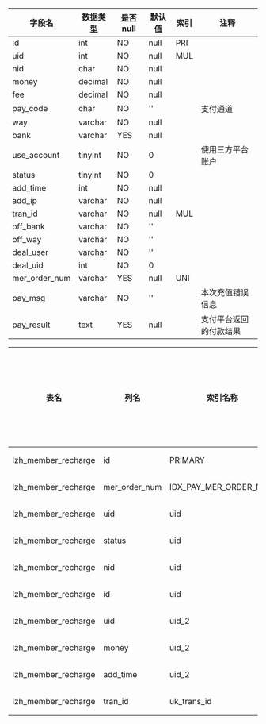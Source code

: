|字段名|数据类型|是否null|默认值|索引|注释|
|------|--------|--------|------|----|----|
|id|int|NO|null|PRI||
|uid|int|NO|null|MUL||
|nid|char|NO|null|||
|money|decimal|NO|null|||
|fee|decimal|NO|null|||
|pay_code|char|NO|''||支付通道|
|way|varchar|NO|null|||
|bank|varchar|YES|null|||
|use_account|tinyint|NO|0||使用三方平台账户|
|status|tinyint|NO|0|||
|add_time|int|NO|null|||
|add_ip|varchar|NO|null|||
|tran_id|varchar|NO|null|MUL||
|off_bank|varchar|NO|''|||
|off_way|varchar|NO|''|||
|deal_user|varchar|NO|''|||
|deal_uid|int|NO|0|||
|mer_order_num|varchar|YES|null|UNI||
|pay_msg|varchar|NO|''||本次充值错误信息|
|pay_result|text|YES|null||支付平台返回的付款结果|



|表名|列名|索引名称|索引序列号|分序|索引长度|压缩方式|是否null|是否重复|唯一值数目估计值|索引方法|列中描述索引信息|索引注释|
|----|----|--------|----------|----|--------|--------|--------|--------|----------------|--------|----------------|--------|
|lzh_member_recharge|id|PRIMARY|1|A(升序)|null|null||NO|100873|BTREE|||
|lzh_member_recharge|mer_order_num|IDX_PAY_MER_ORDER_NUM|1|A(升序)|null|null|YES|NO|33624|BTREE|||
|lzh_member_recharge|uid|uid|1|A(升序)|null|null||YES|11208|BTREE|||
|lzh_member_recharge|status|uid|2|A(升序)|null|null||YES|12609|BTREE|||
|lzh_member_recharge|nid|uid|3|A(升序)|null|null||YES|100873|BTREE|||
|lzh_member_recharge|id|uid|4|A(升序)|null|null||YES|100873|BTREE|||
|lzh_member_recharge|uid|uid_2|1|A(升序)|null|null||YES|11208|BTREE|||
|lzh_member_recharge|money|uid_2|2|A(升序)|null|null||YES|100873|BTREE|||
|lzh_member_recharge|add_time|uid_2|3|A(升序)|null|null||YES|100873|BTREE|||
|lzh_member_recharge|tran_id|uk_trans_id|1|A(升序)|null|null||YES|100873|BTREE|||
